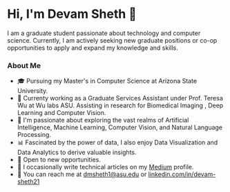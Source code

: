 # Hi, I'm Devam Sheth 👋
I am a graduate student passionate about technology and computer science. Currently, I am actively seeking new graduate positions or co-op opportunities to apply and expand my knowledge and skills.
### About Me
- 🎓 Pursuing my Master's in Computer Science at Arizona State University.
- 🔭 Currenty working as a Graduate Services Assistant under Prof. Teresa Wu at Wu labs ASU. Assisting in research for Biomedical Imaging , Deep Learning and Computer Vision.
- 🌱 I'm passionate about exploring the vast realms of Artificial Intelligence, Machine Learning, Computer Vision, and Natural Language Processing.
- 📊 Fascinated by the power of data, I also enjoy Data Visualization and Data Analytics to derive valuable insights.
- 💼 Open to new opportunities.
- 📝 I occasionally write technical articles on my [Medium](https://medium.com/@devamsheth20) profile.
- 📲 You can reach me at dmsheth1@asu.edu or [linkedin.com/in/devam-sheth21](linkedin.com/in/devam-sheth21)

<!--
**devamsheth21/devamsheth21** is a ✨ _special_ ✨ repository because its `README.md` (this file) appears on your GitHub profile.

Here are some ideas to get you started:

- 🔭 I'm Gradaute Computer Science Student @ASU. Currently looking for new grad positions for work
- 🌱 I’m currently learning ...
- 👯 I’m looking to collaborate on ...
- 🤔 I’m looking for help with ...
- 💬 Ask me about ...
- 📫 How to reach me: ...
- 😄 Pronouns: ...
- ⚡ Fun fact: ...
-->
